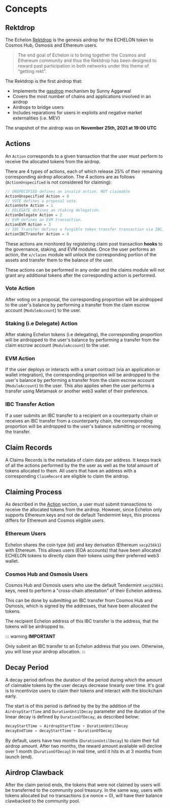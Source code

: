 <!--
order: 1
-->

# Concepts

## Rektdrop

The Echelon [Rektdrop](https://echelon.blog/the-echelon-rektdrop-abbe931ba823) is the genesis airdrop for the ECHELON token to Cosmos Hub, Osmosis and Ethereum users.

> The end goal of Echelon is to bring together the Cosmos and Ethereum community and thus the Rektdrop has been designed to reward past participation in both networks under this theme of “getting rekt”.

The Rektdrop is the first airdrop that:

- Implements the [gasdrop](https://www.sunnya97.com/blog/gasdrop) mechanism by Sunny Aggarwal
- Covers the most number of chains and applications involved in an airdrop
- Airdrops to bridge users
- Includes reparations for users in exploits and negative market externalities (i.e. MEV)

The snapshot of the airdrop was on **November 25th, 2021 at 19:00 UTC**

## Actions

An `Action` corresponds to a given transaction that the user must perform to receive the allocated tokens from the airdrop.

There are 4 types of actions, each of which release 25% of their remaining corresponding airdrop allocation. The 4 actions are as follows (`ActionUnspecified` is not considered for claiming):

```go
// UNSPECIFIED defines an invalid action. NOT claimable
ActionUnspecified Action = 0
// VOTE defines a proposal vote.
ActionVote Action = 1
// DELEGATE defines an staking delegation.
ActionDelegate Action = 2
// EVM defines an EVM transaction.
ActionEVM Action = 3
// IBC Transfer defines a fungible token transfer transaction via IBC.
ActionIBCTransfer Action = 4
```

These actions are monitored by registering claim post transaction **hooks** to the governance, staking, and EVM modules. Once the user performs an action, the `x/claims` module will unlock the corresponding portion of the assets and transfer them to the balance of the user.

These actions can be performed in any order and the claims module will not grant any additional tokens after the corresponding action is performed.

### Vote Action

After voting on a proposal, the corresponding proportion will be airdropped to the user's balance by performing a transfer from the claim escrow account (`ModuleAccount`) to the user.

### Staking (i.e Delegate) Action

After staking Echelon tokens (i.e delegating), the corresponding proportion will be airdropped to the user's balance by performing a transfer from the claim escrow account (`ModuleAccount`) to the user.

### EVM Action

If the user deploys or interacts with a smart contract (via an application or wallet integration), the corresponding proportion will be airdropped to the user's balance by performing a transfer from the claim escrow account (`ModuleAccount`) to the user. This also applies when the user performs a transfer using Metamask or another web3 wallet of their preference.

### IBC Transfer Action

If a user submits an IBC transfer to a recipient on a counterparty chain or receives an IBC transfer from a counterparty chain, the corresponding proportion will be airdropped to the user's balance submitting or receiving the transfer.

## Claim Records

A Claims Records is the metadata of claim data per address. It keeps track of all the actions performed by the the user as well as the total amount of tokens allocated to them. All users that have an address with a corresponding `ClaimRecord` are eligible to claim the airdrop.

## Claiming Process

As described in the [Action](#action) section, a user must submit transactions to receive the allocated tokens from the airdrop. However, since Echelon only supports Ethereum keys and not de default Tendermint keys, this process differs for Ethereum and Cosmos eligible users.

### Ethereum Users

Echelon shares the coin type (`60`) and key derivation (Ethereum `secp256k1`) with Ethereum. This allows users (EOA accounts) that have been allocated ECHELON tokens to directly claim their tokens using their preferred web3 wallet.

### Cosmos Hub and Osmosis Users

Cosmos Hub and Osmosis users who use the default Tendermint `secp256k1` keys, need to perform a "cross-chain attestation" of their Echelon address.

This can be done by submitting an IBC transfer from Cosmos Hub and Osmosis, which is signed by the addresses, that have been allocated the tokens.

The recipient Echelon address of this IBC transfer is the address, that the tokens will be airdropped to.

::: warning
**IMPORTANT**

Only submit an IBC transfer to an Echelon address that you own. Otherwise, you will lose your airdrop allocation.
:::

## Decay Period

A decay period defines the duration of the period during which the amount of claimable tokens by the user decays decrease linearly over time. It's goal is to incentivize users to claim their tokens and interact with the blockchain early.

The start is of this period is defined by the by the addition of the `AirdropStartTime` and `DurationUntilDecay` parameter and the duration of the linear decay is defined by `DurationOfDecay`, as described below:

```go
decayStartTime = AirdropStartTime + DurationUntilDecay
decayEndTime = decayStartTime + DurationOfDecay
```

By default, users have two months (`DurationUntilDecay`) to claim their full airdrop amount. After two months, the reward amount available will decline over 1 month (`DurationOfDecay`) in real time, until it hits `0%` at 3 months from launch (end).

## Airdrop Clawback

After the claim period ends, the tokens that were not claimed by users will be transferred to the community pool treasury. In the same way, users with tokens allocated but no transactions (i.e nonce = 0), will have their balance clawbacked to the community pool.
